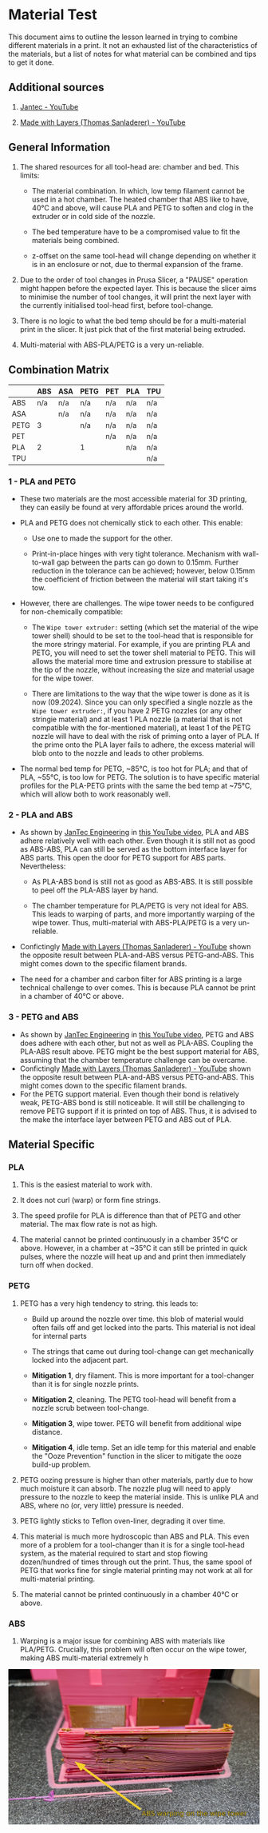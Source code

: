 # Material Test

This document aims to outline the lesson learned in trying to combine different materials in a print. It not an exhausted list of the characteristics of the materials, but a list of notes for what material can be combined and tips to get it done.

## Additional sources

1. [Jantec - YouTube](https://youtu.be/KnvEhYCimKc?si=OjUVotaZ15H8OHvi) 

2. [Made with Layers (Thomas Sanladerer) - YouTube](https://youtu.be/5VV2fbJ0apg?si=wMI8C-MYduEpZvwh) 

## General Information

1. The shared resources for all tool-head are: chamber and bed. This limits:
   
   - The material combination. In which, low temp filament cannot be used in a hot chamber. The heated chamber that ABS like to have, 40°C and above, will cause PLA and PETG to soften and clog in the extruder or in cold side of the nozzle.
   
   - The bed temperature have to be a compromised value to fit the materials being combined.
   
   - z-offset on the same tool-head will change depending on whether it is in an enclosure or not, due to thermal expansion of the frame.

2. Due to the order of tool changes in Prusa Slicer, a "PAUSE" operation might happen before the expected layer. This is because the slicer aims to minimise the number of tool changes, it will print the next layer with the currently initialised tool-head first, before tool-change.

3. There is no logic to what the bed temp should be for a multi-material print in the slicer. It just pick that of the first material being extruded.

4. Multi-material with ABS-PLA/PETG is a very un-reliable.

## Combination Matrix

|      | ABS | ASA | PETG | PET | PLA | TPU |
| ---- | --- | --- | ---- | --- | --- | --- |
| ABS  | n/a | n/a | n/a  | n/a | n/a | n/a |
| ASA  |     | n/a | n/a  | n/a | n/a | n/a |
| PETG | 3   |     | n/a  | n/a | n/a | n/a |
| PET  |     |     |      | n/a | n/a | n/a |
| PLA  | 2   |     | 1    |     | n/a | n/a |
| TPU  |     |     |      |     |     | n/a |

### 1 - PLA and PETG

* These two materials are the most accessible material for 3D printing, they can easily be found at very affordable prices around the world.
- PLA and PETG does not chemically stick to each other. This enable:
  
  - Use one to made the support for the other.
  
  - Print-in-place hinges with very tight tolerance. Mechanism with wall-to-wall gap between the parts can go down to 0.15mm. Further reduction in the tolerance can be achieved; however, below 0.15mm the coefficient of friction between the material will start taking it's tow.
* However, there are challenges. The wipe tower needs to be configured for non-chemically compatible:
  
  * The `Wipe tower extruder:` setting (which set the material of the wipe tower shell) should to be set to the tool-head that is responsible for the more stringy material. For example, if you are printing PLA and PETG, you will need to set the tower shell material to PETG. This will allows the material more time and extrusion pressure to stabilise at the tip of the nozzle, without increasing the size and material usage for the wipe tower.
  
  * There are limitations to the way that the wipe tower is done as it is now (09.2024). Since you can only specified a single nozzle as the `Wipe tower extruder:`, if you have 2 PETG nozzles (or any other stringie material) and at least 1 PLA nozzle (a material that is not compatible with the for-mentioned material), at least 1 of the PETG nozzle will have to deal with the risk of priming onto a layer of PLA. If the prime onto the PLA layer fails to adhere, the excess material will blob onto to the nozzle and leads to other problems.

* The normal bed temp for PETG, ~85°C, is too hot for PLA; and that of PLA, ~55°C, is too low for PETG. The solution is to have specific material profiles for the PLA-PETG prints with the same the bed temp at ~75°C, which will allow both to work reasonably well.

### 2 - PLA and ABS

* As shown by [JanTec Engineering](https://www.youtube.com/@JanTecEngineering) in [this  YouTube video](https://youtu.be/KnvEhYCimKc?si=OjUVotaZ15H8OHvi), PLA and ABS adhere relatively well with each other. Even though it is still not as good as ABS-ABS, PLA can still be served as the bottom interface layer for ABS parts. This open the door for PETG support for ABS parts. Nevertheless:
  
  * As PLA-ABS bond is still not as good as ABS-ABS. It is still possible to peel off the PLA-ABS layer by hand.
  
  * The chamber temperature for PLA/PETG is very not ideal for ABS. This leads to warping of parts, and more importantly warping of the wipe tower. Thus, multi-material with ABS-PLA/PETG is a very un-reliable.

* Confictingly [Made with Layers (Thomas Sanladerer) - YouTube](https://www.youtube.com/@MadeWithLayers) shown the opposite result between PLA-and-ABS versus PETG-and-ABS. This might comes down to the specific filament brands.

* The need for a chamber and carbon filter for ABS printing is a large technical challenge to over comes. This is because PLA cannot be print in a chamber of 40°C or above.

### 3 - PETG and ABS

* As shown by [JanTec Engineering](https://www.youtube.com/@JanTecEngineering) in [this YouTube video](https://youtu.be/KnvEhYCimKc?si=OjUVotaZ15H8OHvi), PETG and ABS does adhere with each other, but not as well as PLA-ABS. Coupling the PLA-ABS result above. PETG might be the best support material for ABS, assuming that the chamber temperature challenge can be overcame.
* Confictingly [Made with Layers (Thomas Sanladerer) - YouTube](https://www.youtube.com/@MadeWithLayers) shown the opposite result between PLA-and-ABS versus PETG-and-ABS. This might comes down to the specific filament brands. 
* For the PETG support material. Even though their bond is relatively weak, PETG-ABS bond is still noticeable. It will still be challenging to remove PETG support if it is printed on top of ABS. Thus, it is advised to the make the interface layer between PETG and ABS out of PLA.

## Material Specific

### PLA

1. This is the easiest material to work with.

2. It does not curl (warp) or form fine strings.

3. The speed profile for PLA is difference than that of PETG and other material. The max flow rate is not as high.

4. The material cannot be printed continuously in a chamber 35°C or above. However, in a chamber at ~35°C it can still be printed in quick pulses, where the nozzle will heat up and and print then immediately turn off when docked.

### PETG

1. PETG has a very high tendency to string. this leads to:
   
   * Build up around the nozzle over time. this blob of material would often fails off and get locked into the parts. This material is not ideal for internal parts
   
   * The strings that came out during tool-change can get mechanically locked into the adjacent part.
   
   * **Mitigation 1**, dry filament. This is more important for a tool-changer than it is for single nozzle prints.
   
   * **Mitigation 2**, cleaning. The PETG tool-head will benefit from a nozzle scrub between tool-change.
   
   * **Mitigation 3**, wipe tower. PETG will benefit from additional wipe distance.
   
   * **Mitigation 4**, idle temp. Set an idle temp for this material and enable the "Ooze Prevention" function in the slicer to mitigate the ooze build-up problem.

2. PETG oozing pressure is higher than other materials, partly due to how much moisture it can absorb. The nozzle plug will need to apply pressure to the nozzle to keep the material inside. This is unlike PLA and ABS, where no (or, very little) pressure is needed.

3. PETG lightly sticks to Teflon oven-liner, degrading it over time.

4. This material is much more hydroscopic than ABS and PLA. This even more of a problem for a tool-changer than it is for a single tool-head system, as the material required to start and stop flowing dozen/hundred of times through out the print. Thus, the same spool of PETG that works fine for single material printing may not work at all for multi-material printing.

5. The material cannot be printed continuously in a chamber 40°C or above.

### ABS

1. Warping is a major issue for combining ABS with materials like PLA/PETG. Crucially, this problem will often occur on the wipe tower, making ABS multi-material extremely h

![](./images/ABS_warping_1.jpg)
